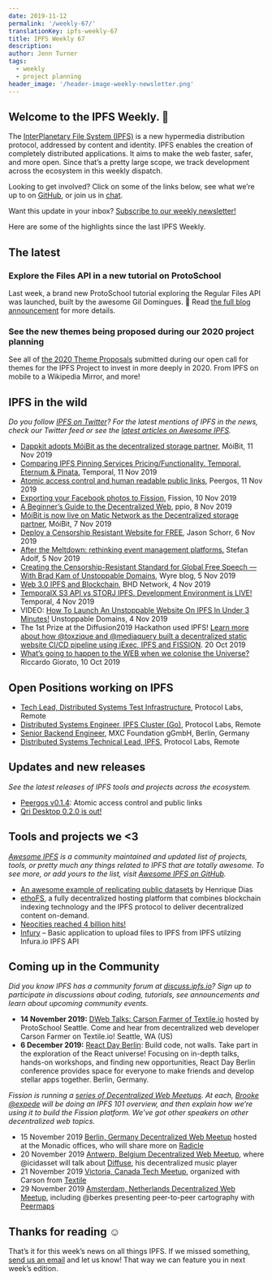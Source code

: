 ```yaml
---
date: 2019-11-12
permalink: '/weekly-67/'
translationKey: ipfs-weekly-67
title: IPFS Weekly 67
description:
author: Jenn Turner
tags:
  - weekly
  - project planning
header_image: '/header-image-weekly-newsletter.png'
---
```


## Welcome to the IPFS Weekly. 👋

The [InterPlanetary File System (IPFS)](https://ipfs.io/) is a new hypermedia distribution protocol, addressed by content and identity. IPFS enables the creation of completely distributed applications. It aims to make the web faster, safer, and more open. Since that’s a pretty large scope, we track development across the ecosystem in this weekly dispatch.

Looking to get involved? Click on some of the links below, see what we’re up to on [GitHub](https://github.com/ipfs), or join us in [chat](https://riot.im/app/#/room/#ipfs:matrix.org).

Want this update in your inbox? [Subscribe to our weekly newsletter!](http://eepurl.com/gL2Pi5)

Here are some of the highlights since the last IPFS Weekly.

## The latest

### Explore the Files API in a new tutorial on ProtoSchool

Last week, a brand new ProtoSchool tutorial exploring the Regular Files API was launched, built by the awesome Gil Domingues. 🎉 Read [the full blog announcement](https://blog.ipfs.eth.link/2019-11-06-explore-the-files-api-on-protoschool/) for more details.

### See the new themes being proposed during our 2020 project planning

See all of [the 2020 Theme Proposals](https://github.com/ipfs/roadmap/issues?q=is%3Aissue+is%3Aopen+label%3A%222020+Theme+Proposal%22) submitted during our open call for themes for the IPFS Project to invest in more deeply in 2020. From IPFS on mobile to a Wikipedia Mirror, and more!

## IPFS in the wild

_Do you follow [IPFS on Twitter](https://twitter.com/IPFSbot)? For the latest mentions of IPFS in the news, check our Twitter feed or see the [latest articles on Awesome IPFS](https://awesome.ipfs.io/articles/)._

- [Dappkit adopts MóiBit as the decentralized storage partner](https://medium.com/@moibit/dappkit-adopts-moibit-as-the-decentralized-storage-partner-8bb69d0658bb), MóiBit, 11 Nov 2019
- [Comparing IPFS Pinning Services Pricing/Functionality. Temporal, Eternum & Pinata.](https://medium.com/temporal-cloud/comparing-ipfs-pinning-services-pricing-functionality-temporal-eternum-pinata-d38b87a279d8) Temporal, 11 Nov 2019
- [Atomic access control and human readable public links](https://peergos.org/blog#atomic_access_control_), Peergos, 11 Nov 2019
- [Exporting your Facebook photos to Fission](https://blog.fission.codes/exporting-your-facebook-photos-to-fission/), Fission, 10 Nov 2019
- [A Beginner’s Guide to the Decentralized Web](https://medium.com/ppio/dweb-guide-a915cc7a9902), ppio, 8 Nov 2019
- [MóiBit is now live on Matic Network as the Decentralized storage partner](https://medium.com/moibit/m%C3%B3ibit-is-now-live-on-matic-network-as-the-decentralized-storage-partner-25c179dfd873), MóiBit, 7 Nov 2019
- [Deploy a Censorship Resistant Website for FREE](https://dev.to/0xbanana/deploy-a-censorship-resistant-website-for-free-clc), Jason Schorr, 6 Nov 2019
- [After the Meltdown: rethinking event management platforms.](https://medium.com/t14g/decentralized-event-management-platforms-d1fce0748a26) Stefan Adolf, 5 Nov 2019
- [Creating the Censorship-Resistant Standard for Global Free Speech — With Brad Kam of Unstoppable Domains](https://blog.sendwyre.com/creating-the-censorship-resistant-standard-for-global-free-speech-with-brad-kam-of-unstoppable-44e4c4c48b03), Wyre blog, 5 Nov 2019
- [Web 3.0 IPFS and Blockchain](https://bhdnetwork.com/2019/11/04/web-3-0-ipfs-and-blockchain/), BHD Network, 4 Nov 2019
- [TemporalX S3 API vs STORJ IPFS. Development Environment is LIVE!](https://medium.com/temporal-cloud/temporalx-s3-api-vs-storj-ipfs-development-environment-is-live-4b8ef5356b4b) Temporal, 4 Nov 2019
- VIDEO: [How To Launch An Unstoppable Website On IPFS In Under 3 Minutes!](https://www.youtube.com/watch?time_continue=2&v=I9vTeAtELOk&feature=emb_logo) Unstoppable Domains, 4 Nov 2019
- The 1st Prize at the Diffusion2019 Hackathon used IPFS! [Learn more about how @toxzique and @mediaquery built a decentralized static website CI/CD pipeline using iExec, IPFS and FISSION](https://twitter.com/iEx_ec/status/1186043294331162624). 20 Oct 2019
- [What’s going to happen to the WEB when we colonise the Universe?](https://medium.com/@riccardogiorato/whats-going-to-happen-to-the-web-when-we-colonise-the-universe-76f8ccfc31fa) Riccardo Giorato, 10 Oct 2019

## Open Positions working on IPFS

- [Tech Lead, Distributed Systems Test Infrastructure](https://jobs.lever.co/protocol/1ef5b878-573d-44fc-9fe6-c3745597c1fd), Protocol Labs, Remote
- [Distributed Systems Engineer, IPFS Cluster (Go)](https://jobs.lever.co/protocol/29207ca7-76a4-470f-b94a-e24244f9adc1), Protocol Labs, Remote
- [Senior Backend Engineer](https://www.golangprojects.com/golang-go-job-dcr-Senior-Backend-Engineer-Berlin-MXC-Foundation-gGmbH.html), MXC Foundation gGmbH, Berlin, Germany
- [Distributed Systems Technical Lead, IPFS](https://jobs.lever.co/protocol/9283f9b0-de64-4e1f-a221-5d02b0202198), Protocol Labs, Remote

## Updates and new releases

_See the latest releases of IPFS tools and projects across the ecosystem._

- [Peergos v0.1.4](https://alpha.peergos.net/public/peergos/releases/v0.1.4): Atomic access control and public links
- [Qri Desktop 0.2.0 is out!](https://github.com/qri-io/desktop/releases/tag/v0.2.0)

## Tools and projects we <3

_[Awesome IPFS](https://awesome.ipfs.io/) is a community maintained and updated list of projects, tools, or pretty much any things related to IPFS that are totally awesome. To see more, or add yours to the list, visit [Awesome IPFS on GitHub](https://github.com/ipfs/awesome-ipfs)._

- [An awesome example of replicating public datasets](https://twitter.com/daviddias/status/1187666725245992960) by Henrique Dias
- [ethoFS](https://ethofs.com/), a fully decentralized hosting platform that combines blockchain indexing technology and the IPFS protocol to deliver decentralized content on-demand.
- [Neocities reached 4 billion hits!](https://twitter.com/neocities/status/1192990722317635584?s=20)
- [Infury](https://github.com/carsenk/infury) – Basic application to upload files to IPFS from IPFS utilzing Infura.io IPFS API

## Coming up in the Community

_Did you know IPFS has a community forum at [discuss.ipfs.io](https://discuss.ipfs.io/)? Sign up to participate in discussions about coding, tutorials, see announcements and learn about upcoming community events._

- **14 November 2019:** [DWeb Talks: Carson Farmer of Textile.io](https://www.meetup.com/ProtoSchool-Seattle-Learn-to-Make-the-Decentralized-Web/events/263590720/) hosted by ProtoSchool Seattle. Come and hear from decentralized web developer Carson Farmer on Textile.io! Seattle, WA (US)
- **6 December 2019:** [React Day Berlin](https://reactday.berlin/): Build code, not walls. Take part in the exploration of the React universe! Focusing on in-depth talks, hands-on workshops, and finding new opportunities, React Day Berlin conference provides space for everyone to make friends and develop stellar apps together. Berlin, Germany.

_Fission is running a [series of Decentralized Web Meetups](https://blog.fission.codes/november2019-europe-meetups/). At each, [Brooke @expede](https://github.com/expede) will be doing an IPFS 101 overview, and then explain how we’re using it to build the Fission platform. We’ve got other speakers on other decentralized web topics._

- 15 November 2019 [Berlin, Germany Decentralized Web Meetup](https://ti.to/fission/decentralized-web-meetup-berlin) hosted at the Monadic offices, who will share more on [Radicle](https://radicle.xyx)
- 20 November 2019 [Antwerp, Belgium Decentralized Web Meetup](https://ti.to/fission/decentralized-web-meetup-belgium), where @icidasset will talk about [Diffuse](https://diffuse.sh), his decentralized music player
- 21 November 2019 [Victoria, Canada Tech Meetup](https://ti.to/fission/victoria-tech-meetup-2019), organized with Carson from [Textile](https://textile.io)
- 29 November 2019 [Amsterdam, Netherlands Decentralized Web Meetup](https://ti.to/fission/decentralized-web-meetup-amsterdam), including @berkes presenting peer-to-peer cartography with [Peermaps](https://peermaps.org/)

## Thanks for reading ☺️

That’s it for this week’s news on all things IPFS. If we missed something, [send us an email](mailto:newsletter@ipfs.io) and let us know! That way we can feature you in next week’s edition.
